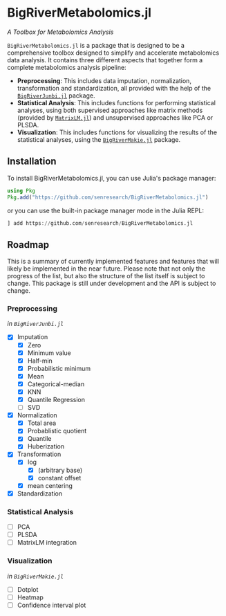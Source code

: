 # BigRiverMetabolomics.jl

*A Toolbox for Metabolomics Analysis*

`BigRiverMetabolomics.jl` is a package that is designed to be a comprehensive toolbox designed to simplify and accelerate metabolomics data analysis. It contains three different aspects that together form a complete metabolomics analysis pipeline:

- **Preprocessing**: This includes data imputation, normalization, transformation and standardization, all provided with the help of the [`BigRiverJunbi.jl`](https://github.com/senresearch/BigRiverJunbi.jl) package.
- **Statistical Analysis**: This includes functions for performing statistical analyses, using both supervised approaches like matrix methods (provided by [`MatrixLM.jl`](https://github.com/senresearch/MatrixLM.jl)) and unsupervised approaches like PCA or PLSDA.
- **Visualization**: This includes functions for visualizing the results of the statistical analyses, using the [`BigRiverMakie.jl`](https://github.com/senresearch/BigRiverMakie.jl) package.

## Installation

To install BigRiverMetabolomics.jl, you can use Julia's package manager:

```julia
using Pkg
Pkg.add("https://github.com/senresearch/BigRiverMetabolomics.jl")
```

or you can use the built-in package manager mode in the Julia REPL:

```julia
] add https://github.com/senresearch/BigRiverMetabolomics.jl
```

## Roadmap

This is a summary of currently implemented features and features that will likely be implemented in the near future. Please note that not only the progress of the list, but also the structure of the list itself is subject to change. This package is still under development and the API is subject to change.

### Preprocessing
_in `BigRiverJunbi.jl`_

- [x] Imputation
   - [x] Zero
   - [x] Minimum value
   - [x] Half-min
   - [x] Probabilistic minimum
   - [x] Mean
   - [x] Categorical-median
   - [x] KNN
   - [x] Quantile Regression
   - [ ] SVD
- [x] Normalization
   - [x] Total area
   - [x] Probablistic quotient
   - [x] Quantile
   - [x] Huberization
- [x] Transformation
    - [x] log
      - [x] (arbitrary base)
      - [x] constant offset
    - [x] mean centering
- [x] Standardization

### Statistical Analysis

- [ ] PCA
- [ ] PLSDA
- [ ] MatrixLM integration

### Visualization
_in `BigRiverMakie.jl`_

- [ ] Dotplot
- [ ] Heatmap
- [ ] Confidence interval plot
